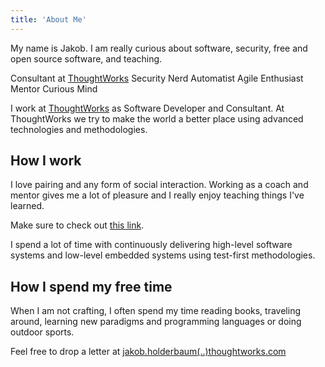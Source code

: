 ```yaml
---
title: 'About Me'
---
```


My name is Jakob.
I am really curious about
software,
security,
free and open source software,
and teaching.

<div class="pillbox">
<span class="pill"><span>Consultant at <a href="https://thoughtworks/">ThoughtWorks</a></span></span>
<span class="pill"><span>Security Nerd</span></span>
<span class="pill"><span>Automatist</span></span>
<span class="pill"><span>Agile Enthusiast</span></span>
<span class="pill"><span>Mentor</span></span>
<span class="pill"><span>Curious Mind</span></span>
</div>

I work at [ThoughtWorks][thought]
as Software Developer and Consultant.
At ThoughtWorks we try
to make the world a better place
using advanced
technologies and methodologies.

## How I work

I love pairing
and any form of social interaction.
Working as a coach and mentor
gives me a lot of pleasure
and I really enjoy
teaching things I've learned.

Make sure to check out [this link](/mentoring.html).

I spend a lot of time
with continuously delivering
high-level software systems
and low-level embedded systems
using test-first methodologies.

## How I spend my free time

When I am not crafting,
I often spend my time reading books,
traveling around,
learning new paradigms and programming languages
or doing outdoor sports.

Feel free to drop a letter at
[jakob.holderbaum(..)thoughtworks.com][mail]

[thought]: https://www.thoughtworks.com/
[mail]: mailto:jakob.holderbaum@thoughtworks.com

